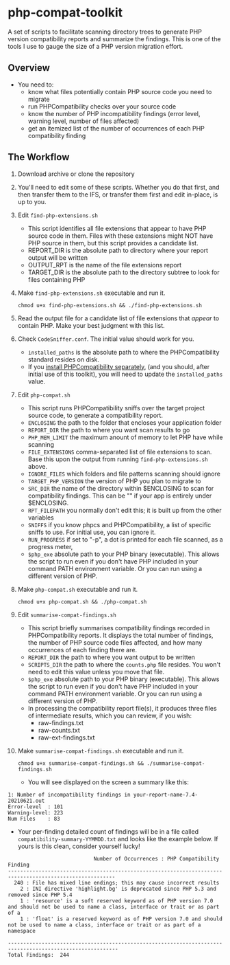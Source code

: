 # php-compat-toolkit

A set of scripts to facilitate scanning directory trees to generate PHP version
compatibility reports and summarize the findings. This is one of the tools I use
to gauge the size of a PHP version migration effort.

## Overview
- You need to:
  - know what files potentially contain PHP source code you need to migrate
  - run PHPCompatibility checks over your source code
  - know the number of PHP incompatibility findings (error level, warning level, number of files affected)
  - get an itemized list of the number of occurrences of each PHP compatibility finding

## The Workflow
1. Download archive or clone the repository
1. You'll need to edit some of these scripts. Whether you do that first, and then
   transfer them to the IFS, or transfer them first and edit in-place, is up
   to you.
1. Edit `find-php-extensions.sh`
   - This script identifies all file extensions that appear to have PHP source code in them. Files with these extensions might NOT have PHP source in them, but this script provides a candidate list.
   - REPORT_DIR is the absolute path to directory where your report output will be written
   - OUTPUT_RPT is the name of the file extensions report
   - TARGET_DIR is the absolute path to the directory subtree to look for files containing PHP
1. Make `find-php-extensions.sh` executable and run it.

       chmod u+x find-php-extensions.sh && ./find-php-extensions.sh

1. Read the output file for a candidate list of file extensions that _appear_ to contain PHP.
   Make your best judgment with this list.
1. Check `CodeSniffer.conf`. The initial value should work for you.
   - `installed_paths` is the absolute path to where the PHPCompatibility standard resides on disk. 
   - If you [install PHPCompatibility separately](https://github.com/PHPCompatibility/PHPCompatibility#installation-via-a-git-check-out-to-an-arbitrary-directory-method-2),
     (and you should, after initial use of this toolkit), you will need to update
     the `installed_paths` value.
1. Edit `php-compat.sh`
   - This script runs PHPCompatibility sniffs over the target project source code, to generate a compatibility report.
   - `ENCLOSING` the path to the folder that encloses your application folder
   - `REPORT_DIR` the path to where you want scan results to go
   - `PHP_MEM_LIMIT` the maximum anount of memory to let PHP have while scanning
   - `FILE_EXTENSIONS` comma-separated list of file extensions to scan. Base this
     upon the output from running `find-php-extensions.sh` above.
   - `IGNORE_FILES` which folders and file patterns scanning should ignore
   - `TARGET_PHP_VERSION` the version of PHP you plan to migrate to
   - `SRC_DIR` the name of the directory within $ENCLOSING to scan for compatibility
     findings. This can be "" if your app is entirely under $ENCLOSING.
   - `RPT_FILEPATH` you normally don't edit this; it is built up from the other variables
   - `SNIFFS` if you know phpcs and PHPCompatibility, a list of specific sniffs to use.
     For initial use, you can ignore it.
   - `RUN_PROGRESS` if set to "-p", a dot is printed for each file scanned, as a progress meter,
   - `$php_exe` absolute path to your PHP binary (executable). This allows the script
     to run even if you don't have PHP included in your command PATH environment variable.
     Or you can run using a different version of PHP.
1. Make `php-compat.sh` executable and run it.

       chmod u+x php-compat.sh && ./php-compat.sh

1. Edit `summarise-compat-findings.sh`
   - This script briefly summarises compatibility findings recorded in PHPCompatibility reports. It displays the total number of findings, the number of PHP source code files affected, and how many occurrences of each finding there are.
   - `REPORT_DIR` the path to where you want output to be written
   - `SCRIPTS_DIR` the path to where the `counts.php` file resides. You won't need
     to edit this value unless you move that file.
   - `$php_exe` absolute path to your PHP binary (executable). This allows the script
     to run even if you don't have PHP included in your command PATH environment variable.
     Or you can run using a different version of PHP.
   - In processing the compatibility report file(s), it produces three files of
     intermediate results, which you can review, if you wish:
     - raw-findings.txt
     - raw-counts.txt
     - raw-ext-findings.txt
1. Make `summarise-compat-findings.sh` executable and run it.

       chmod u+x summarise-compat-findings.sh && ./summarise-compat-findings.sh

   - You will see displayed on the screen a summary like this:
```
1: Number of incompatibility findings in your-report-name-7.4-20210621.out
Error-level  : 101
Warning-level: 223
Num Files    : 83
```     

   - Your per-finding detailed count of findings will be in a file called `compatibility-summary-YYMMDD.txt`
     and looks like the example below. If yours is this clean, consider yourself lucky!

```
                            Number of Occurrences : PHP Compatibility Finding
---------------------------------------------------------------------------------------------------------
  240 : File has mixed line endings; this may cause incorrect results
    2 : INI directive 'highlight.bg' is deprecated since PHP 5.3 and removed since PHP 5.4
    1 : 'resource' is a soft reserved keyword as of PHP version 7.0 and should not be used to name a class, interface or trait or as part of a
    1 : 'float' is a reserved keyword as of PHP version 7.0 and should not be used to name a class, interface or trait or as part of a namespace

----------------------------------------------------------------------------------------------------------
Total Findings:  244
```